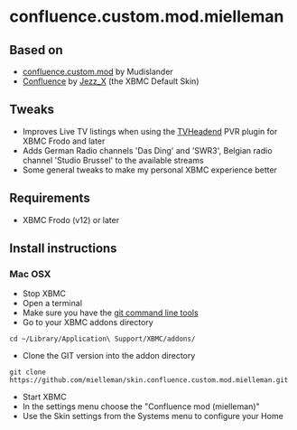 confluence.custom.mod.mielleman
=====================

## Based on
 * [confluence.custom.mod](https://github.com/Mudislander/skin.confluence.custom.mod) by Mudislander
 * [Confluence](https://github.com/xbmc/xbmc/tree/master/addons/skin.confluence) by [Jezz_X](https://github.com/JezzX) (the XBMC Default Skin)

## Tweaks
 * Improves Live TV listings when using the [TVHeadend](https://tvheadend.org/) PVR plugin for XBMC Frodo and later
 * Adds German Radio channels 'Das Ding' and 'SWR3', Belgian radio channel 'Studio Brussel' to the available streams
 * Some general tweaks to make my personal XBMC experience better

## Requirements
 * XBMC Frodo (v12) or later

## Install instructions
### Mac OSX
 * Stop XBMC
 * Open a terminal
 * Make sure you have the [git command line tools](http://guides.beanstalkapp.com/version-control/git-on-mac.html)
 * Go to your XBMC addons directory

```
cd ~/Library/Application\ Support/XBMC/addons/
```

 * Clone the GIT version into the addon directory

```
git clone https://github.com/mielleman/skin.confluence.custom.mod.mielleman.git
```

 * Start XBMC
 * In the settings menu choose the "Confluence mod (mielleman)"
 * Use the Skin settings from the Systems menu to configure your Home
